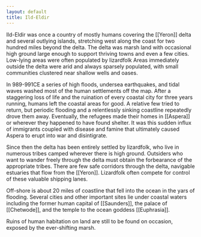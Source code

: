 ```yaml
---
layout: default
title: Ild-Eldir
---
```


Ild-Eldir was once a country of mostly humans covering the [[Yeron]] delta and several outlying islands, stretching west along the coast for two hundred miles beyond the delta.  The delta was marsh land with occasional high ground large enough to support thriving towns and even a few cities.  Low-lying areas were often populated by lizardfolk   Areas immediately outside the delta were arid and always sparsely populated, with small communities clustered near shallow wells and oases.

In 989-991CE a series of high floods, undersea earthquakes, and tidal waves washed most of the human settlements off the map.  After a staggering loss of life and the ruination of every coastal city for three years running, humans left the coastal areas for good.  A relative few tried to return, but periodic flooding and a relentlessly sinking coastline repeatedly drove them away.  Eventually, the refugees made their homes in [[Aspera]] or wherever they happened to have found shelter.  It was this sudden influx of immigrants coupled with disease and famine that ultimately caused Aspera to erupt into war and disintigrate.

Since then the delta has been entirely settled by lizardfolk, who live in numerous tribes camped wherever there is high ground.  Outsiders who want to wander freely through the delta must obtain the forbearance of the appropriate tribes.  There are few safe corridors through the delta, navigable estuaries that flow from the [[Yeron]].  Lizardfolk often compete for control of these valuable shipping lanes. 

Off-shore is about 20 miles of coastline that fell into the ocean in the yars of flooding.  Several cities and other important sites lie under coastal waters including the former human capital of [[Saunders]], the palace of [[Chetwode]], and the temple to the ocean goddess [[Euphrasia]].

Ruins of human habitation on land are still to be found on occasion, exposed by the ever-shifting marsh.

